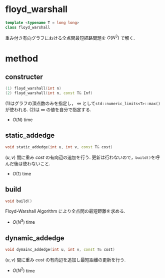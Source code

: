 # floyd_warshall
```cpp
template <typename T = long long>
class floyd_warshall
```
重み付き有向グラフにおける全点間最短経路問題を $O(N^3)$ で解く.
# method
## constructer
```cpp
(1) floyd_warshall(int n)
(2) floyd_warshall(int n, const T& Inf)
```
(1)はグラフの頂点数のみを指定し， $\infty$ として`std::numeric_limits<T>::max()`が使われる. (2)は $\infty$ の値を自分で指定する.
- $O(N)$ time
## static_addedge
```cpp
void static_addedge(int u, int v, const T& cost)
```
$(u, v)$ 間に重み $cost$ の有向辺の追加を行う. 更新は行わないので，`build()`を呼んだ後は使わないこと.
- $O(1)$ time
## build
```cpp
void build()
```
Floyd-Warshall Algorithm により全点間の最短距離を求める.
- $O(N^3)$ time
## dynamic_addedge
```cpp
void dymainc_addedge(int u, int v, const T& cost)
```
$(u, v)$ 間に重み $cost$ の有向辺を追加し最短距離の更新を行う.
- $O(N^2)$ time
